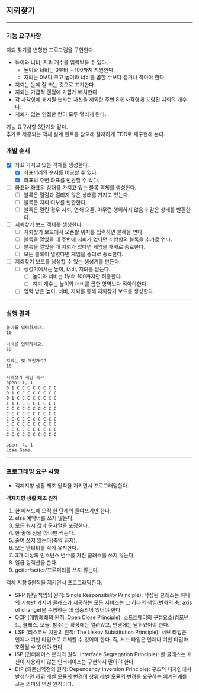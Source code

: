 ## 지뢰찾기

---

### 기능 요구사항
지뢰 찾기를 변형한 프로그램을 구현한다.

- 높이와 너비, 지뢰 개수를 입력받을 수 있다.
  - 높이와 너비는 0부터 ~ 100까지 지원한다.
  - 지뢰는 0보다 크고 높이와 너비를 곱한 수보다 같거나 작아야 한다.
- 지뢰는 눈에 잘 띄는 것으로 표기한다.
- 지뢰는 가급적 랜덤에 가깝게 배치한다.
- 각 사각형에 표시될 숫자는 자신을 제외한 주변 8개 사각형에 포함된 지뢰의 개수다.
- 지뢰가 없는 인접한 칸이 모두 열리게 된다.

기능 요구사항 3단계와 같다.<br>
추가로 제공되는 객체 설계 힌트를 참고해 철저하게 TDD로 재구현해 본다.

### 개발 순서
- [X] 좌표 가지고 있는 객체를 생성한다.
  - [X] 좌표끼리의 순서를 비교할 수 있다.
  - [X] 좌표의 주변 좌표를 반환할 수 있다.
- [ ] 좌표와 좌표의 상태를 가지고 있는 블록 객체를 생성한다.
  - [ ] 블록은 열림과 열리지 않은 상태를 가지고 있는다.
  - [ ] 블록은 지뢰 여부를 반환한다.
  - [ ] 블록은 열린 경우 지뢰, 연쇄 오픈, 아무런 행위하지 않음과 같은 상태를 반환한다.
- [ ] 지뢰찾기 보드 객체를 생성한다.
  - [ ] 지뢰찾기 보드에서 오픈할 위치를 입력하면 블록을 연다.
  - [ ] 블록을 열었을 때 주변에 지뢰가 없다면 4 방향의 블록을 추가로 연다.
  - [ ] 블록을 열었을 때 지뢰가 있다면 게임을 패배로 종료한다.
  - [ ] 모든 블록이 열렸다면 게임을 승리로 종료한다.
- [ ] 지뢰찾기 보드를 생성할 수 있는 생성기를 만든다.
  - [ ] 생성기에서는 높이, 너비, 지뢰를 받는다.
    - [ ] 높이와 너비는 1부터 100까지만 허용한다.
    - [ ] 지뢰 개수는 높이와 너비를 곱한 영역보다 작아야한다.
  - [ ] 입력 받은 높이, 너비, 지뢰를 통해 지뢰찾기 보드를 생성한다.

---

### 실행 결과
```text
높이를 입력하세요.
10

너비를 입력하세요.
10

지뢰는 몇 개인가요?
10

지뢰찾기 게임 시작
open: 1, 1
0 1 C C C C C C C C
0 1 C C C C C C C C
0 1 C C C C C C C C
1 1 C C C C C C C C
C C C C C C C C C C
C C C C C C C C C C
C C C C C C C C C C
C C C C C C C C C C
C C C C C C C C C C
C C C C C C C C C C

open: 4, 1
Lose Game.
```

---

### 프로그래밍 요구 사항
- 객체지향 생활 체조 원칙을 지키면서 프로그래밍한다.

**객체지향 생활 체조 원칙**
1. 한 메서드에 오직 한 단계의 들여쓰기만 한다.
2. else 예약어를 쓰지 않는다.
3. 모든 원시 값과 문자열을 포장한다.
4. 한 줄에 점을 하나만 찍는다.
5. 줄여 쓰지 않는다(축약 금지).
6. 모든 엔티티를 작게 유지한다.
7. 3개 이상의 인스턴스 변수를 가진 클래스를 쓰지 않는다.
8. 일급 컬렉션을 쓴다.
9. getter/setter/프로퍼티를 쓰지 않는다.

객체 지향 5원칙을 지키면서 프로그래밍한다.

- SRP (단일책임의 원칙: Single Responsibility Principle): 작성된 클래스는 하나의 기능만 가지며 클래스가 제공하는 모든 서비스는 그 하나의 책임(변화의 축: axis of change)을 수행하는 데 집중되어 있어야 한다
- OCP (개방폐쇄의 원칙: Open Close Principle): 소프트웨어의 구성요소(컴포넌트, 클래스, 모듈, 함수)는 확장에는 열려있고, 변경에는 닫혀있어야 한다.
- LSP (리스코브 치환의 원칙: The Liskov Substitution Principle): 서브 타입은 언제나 기반 타입으로 교체할 수 있어야 한다. 즉, 서브 타입은 언제나 기반 타입과 호환될 수 있어야 한다.
- ISP (인터페이스 분리의 원칙: Interface Segregation Principle): 한 클래스는 자신이 사용하지 않는 인터페이스는 구현하지 말아야 한다.
- DIP (의존성역전의 원칙: Dependency Inversion Principle): 구조적 디자인에서 발생하던 하위 레벨 모듈의 변경이 상위 레벨 모듈의 변경을 요구하는 위계관계를 끊는 의미의 역전 원칙이다.
